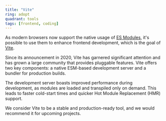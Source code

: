 ```yaml
---
title: "Vite"
ring: adopt
quadrant: tools
tags: [frontend, coding]
---
```


As modern browsers now support the native usage of [ES Modules](https://developer.mozilla.org/en-US/docs/Web/JavaScript/Guide/Modules), it's possible to use them to enhance frontend development, which is the goal of [Vite](https://vitejs.dev/guide/why.html).

Since its announcement in 2020, Vite has garnered significant attention and has grown a large community that provides pluggable features. Vite offers two key components: a native ESM-based development server and a bundler for production builds.

The development server boasts improved performance during development, as modules are loaded and transpiled only on demand. This leads to faster cold-start times and quicker Hot Module Replacement (HMR) support.

We consider Vite to be a stable and production-ready tool, and we would recommend it for upcoming projects.
